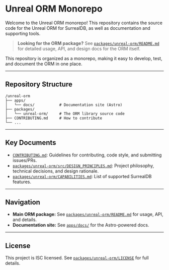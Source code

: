 # Unreal ORM Monorepo

Welcome to the Unreal ORM monorepo! This repository contains the source code for the Unreal ORM for SurrealDB, as well as documentation and supporting tools.

> **Looking for the ORM package?**
> See [`packages/unreal-orm/README.md`](packages/unreal-orm/README.md) for detailed usage, API, and design docs for the ORM itself.

This repository is organized as a monorepo, making it easy to develop, test, and document the ORM in one place.

---

## Repository Structure

```
/unreal-orm
├── apps/
│   └── docs/           # Documentation site (Astro)
├── packages/
│   └── unreal-orm/     # The ORM library source code
├── CONTRIBUTING.md     # How to contribute
└── ...
```

---

## Key Documents
- [`CONTRIBUTING.md`](CONTRIBUTING.md): Guidelines for contributing, code style, and submitting issues/PRs.
- [`packages/unreal-orm/src/DESIGN_PRINCIPLES.md`](packages/unreal-orm/src/DESIGN_PRINCIPLES.md): Project philosophy, technical decisions, and design rationale.
- [`packages/unreal-orm/CAPABILITIES.md`](packages/unreal-orm/CAPABILITIES.md): List of supported SurrealDB features.

---

## Navigation
- **Main ORM package:** See [`packages/unreal-orm/README.md`](packages/unreal-orm/README.md) for usage, API, and details.
- **Documentation site:** See [`apps/docs/`](apps/docs/) for the Astro-powered docs.

---

## License

This project is ISC licensed. See [`packages/unreal-orm/LICENSE`](packages/unreal-orm/LICENSE) for full details.
